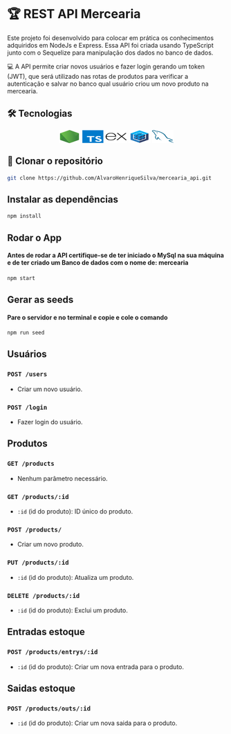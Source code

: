# 🏆 REST API Mercearia

Este projeto foi desenvolvido para colocar em prática os conhecimentos adquiridos em NodeJs e Express. Essa API foi criada usando TypeScript junto com o Sequelize para manipulação dos dados no banco de dados.

💻 A API permite criar novos usuários e fazer login gerando um token (JWT), que será utilizado nas rotas de produtos para verificar a autenticação e salvar no banco qual usuário criou um novo produto na mercearia.

## 🛠️ Tecnologias
<p align="center">
  <img align="center" height="30" width="50" alt="html-icon" src="https://github.com/devicons/devicon/blob/master/icons/nodejs/nodejs-original.svg">
  <img align="center" height="30" width="50" alt="html-icon" src="https://github.com/devicons/devicon/blob/master/icons/typescript/typescript-original.svg">

  <img align="center" height="30" width="50" alt="html-icon" src="https://github.com/devicons/devicon/blob/master/icons/express/express-original.svg">
  <img align="center" height="30" width="50" alt="html-icon" src="https://github.com/devicons/devicon/blob/master/icons/sequelize/sequelize-original.svg">
  
  <img align="center" height="30" width="50" alt="html-icon" src="https://github.com/devicons/devicon/blob/master/icons/mysql/mysql-original.svg">
</p>


## 🏁 Clonar o repositório
```bash
git clone https://github.com/AlvaroHenriqueSilva/mercearia_api.git
````
## Instalar as dependências
```bash
npm install
````
## Rodar o App
#### Antes de rodar a API certifique-se de ter iniciado o MySql na sua máquina e de ter criado um Banco de dados com o nome de: mercearia

```bash
npm start
````

## Gerar as seeds 
#### Pare o servidor e no terminal e copie e cole o comando
```bash
npm run seed
````

## Usuários

### `POST /users`

- Criar um novo usuário.

### `POST /login`

- Fazer login do usuário.


## Produtos

### `GET /products`

- Nenhum parâmetro necessário.


### `GET /products/:id`

- `:id` (id do produto): ID único do produto.

### `POST /products/`

- Criar um novo produto.

### `PUT /products/:id`

- `:id` (id do produto): Atualiza um produto.

### `DELETE /products/:id`

- `:id` (id do produto): Exclui um produto.

## Entradas estoque

### `POST /products/entrys/:id`

- `:id` (id do produto): Criar um nova entrada para o produto.

## Saidas estoque

### `POST /products/outs/:id`

- `:id` (id do produto):  Criar um nova saida para o produto.